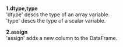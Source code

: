 **1.dtype,type**  
'dtype' descs the type of an array variable.  
'type' descs the type of a scalar variable.  
  
**2.assign**  
'assign' adds a new column to the DataFrame.  

